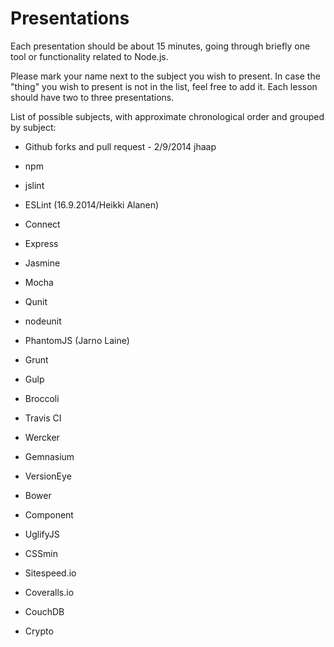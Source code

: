 # Presentations

Each presentation should be about 15 minutes, going through briefly one tool or functionality related to Node.js.

Please mark your name next to the subject you wish to present. In case the "thing" you wish to present is not in the
list, feel free to add it.
Each lesson should have two to three presentations.

List of possible subjects, with approximate chronological order and grouped by subject:

- Github forks and pull request - 2/9/2014 jhaap

- npm

- jslint
- ESLint (16.9.2014/Heikki Alanen)

- Connect
- Express

- Jasmine
- Mocha
- Qunit
- nodeunit
- PhantomJS (Jarno Laine)

- Grunt
- Gulp
- Broccoli

- Travis CI
- Wercker

- Gemnasium 
- VersionEye

- Bower 
- Component

- UglifyJS
- CSSmin
- Sitespeed.io

- Coveralls.io

- CouchDB

- Crypto
